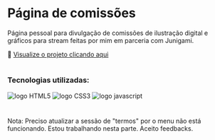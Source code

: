 # Página de comissões
Página pessoal para divulgação de comissões de ilustração digital e gráficos para stream feitas por mim em parceria com Junigami.

🔗 <a href="https://lumadart.github.io/comissionspage/" target="_blank">Visualize o projeto clicando aqui</a>
#
### Tecnologias utilizadas:
<img src="https://img.shields.io/badge/HTML5-E34F26?style=for-the-badge&logo=html5&logoColor=white" alt="logo HTML5"> <img src="https://img.shields.io/badge/CSS3-1572B6?style=for-the-badge&logo=css3&logoColor=white" alt="logo CSS3"> <img src="https://img.shields.io/badge/JavaScript-F7DF1E?style=for-the-badge&logo=javascript&logoColor=black" alt="logo javascript">
#
Nota: Preciso atualizar a sessão de "termos" por o menu não está funcionando. Estou trabalhando nesta parte. Aceito feedbacks.

